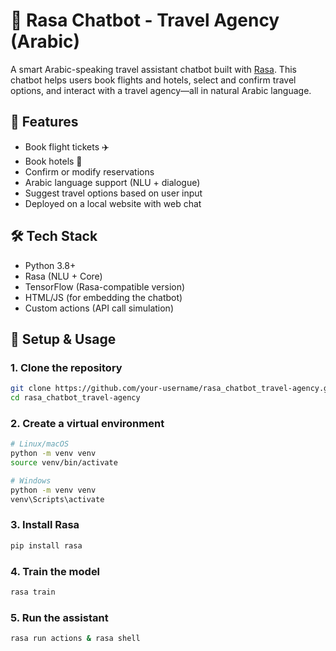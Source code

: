 # 🧳 Rasa Chatbot - Travel Agency (Arabic)

A smart Arabic-speaking travel assistant chatbot built with [Rasa](https://rasa.com). This chatbot helps users book flights and hotels, select and confirm travel options, and interact with a travel agency—all in natural Arabic language.

## 🚀 Features

- Book flight tickets ✈️
- Book hotels 🏨
- Confirm or modify reservations
- Arabic language support (NLU + dialogue)
- Suggest travel options based on user input
- Deployed on a local website with web chat

## 🛠️ Tech Stack

- Python 3.8+
- Rasa (NLU + Core)
- TensorFlow (Rasa-compatible version)
- HTML/JS (for embedding the chatbot)
- Custom actions (API call simulation)

## 🔧 Setup & Usage

### 1. Clone the repository

```bash
git clone https://github.com/your-username/rasa_chatbot_travel-agency.git
cd rasa_chatbot_travel-agency
```

### 2. Create a virtual environment

```bash
# Linux/macOS
python -m venv venv
source venv/bin/activate
```

```bash
# Windows
python -m venv venv
venv\Scripts\activate
```

### 3. Install Rasa

```bash
pip install rasa
```

### 4. Train the model

```bash
rasa train
```

### 5. Run the assistant

```bash
rasa run actions & rasa shell
```
